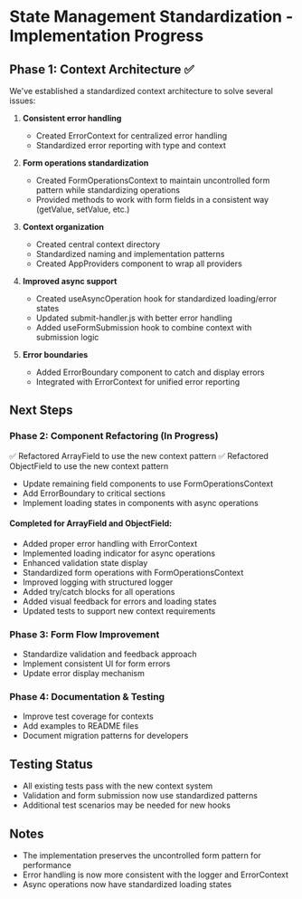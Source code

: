 # State Management Standardization - Implementation Progress

## Phase 1: Context Architecture ✅

We've established a standardized context architecture to solve several issues:

1. **Consistent error handling**
   - Created ErrorContext for centralized error handling
   - Standardized error reporting with type and context

2. **Form operations standardization**
   - Created FormOperationsContext to maintain uncontrolled form pattern while standardizing operations
   - Provided methods to work with form fields in a consistent way (getValue, setValue, etc.)

3. **Context organization**
   - Created central context directory
   - Standardized naming and implementation patterns
   - Created AppProviders component to wrap all providers

4. **Improved async support**
   - Created useAsyncOperation hook for standardized loading/error states
   - Updated submit-handler.js with better error handling
   - Added useFormSubmission hook to combine context with submission logic

5. **Error boundaries**
   - Added ErrorBoundary component to catch and display errors
   - Integrated with ErrorContext for unified error reporting

## Next Steps

### Phase 2: Component Refactoring (In Progress)
✅ Refactored ArrayField to use the new context pattern
✅ Refactored ObjectField to use the new context pattern
- Update remaining field components to use FormOperationsContext
- Add ErrorBoundary to critical sections
- Implement loading states in components with async operations

#### Completed for ArrayField and ObjectField:
- Added proper error handling with ErrorContext
- Implemented loading indicator for async operations
- Enhanced validation state display
- Standardized form operations with FormOperationsContext 
- Improved logging with structured logger
- Added try/catch blocks for all operations
- Added visual feedback for errors and loading states
- Updated tests to support new context requirements

### Phase 3: Form Flow Improvement
- Standardize validation and feedback approach
- Implement consistent UI for form errors
- Update error display mechanism

### Phase 4: Documentation & Testing
- Improve test coverage for contexts
- Add examples to README files
- Document migration patterns for developers

## Testing Status
- All existing tests pass with the new context system
- Validation and form submission now use standardized patterns
- Additional test scenarios may be needed for new hooks

## Notes
- The implementation preserves the uncontrolled form pattern for performance
- Error handling is now more consistent with the logger and ErrorContext
- Async operations now have standardized loading states